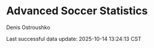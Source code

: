 # Advanced Soccer Statistics
Denis Ostroushko

<!-- gfm -->

Last successful data update: 2025-10-14 13:24:13 CST
